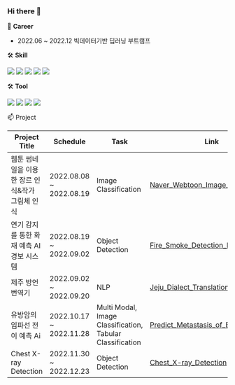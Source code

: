 ### Hi there 👋

🌱 **Career**
- 2022.06 ~ 2022.12 빅데이터기반 딥러닝 부트캠프


🛠 **Skill**

<img src="https://img.shields.io/badge/Python-3766AB?style=flat-square&logo=Python&logoColor=white"/> <img src="https://img.shields.io/badge/JAVA-007396?style=flat-square&logo=java&logoColor=white"> <img src="https://img.shields.io/badge/Pytorch-EE4C2C?style=flat-square&logo=pytorch&logoColor=white"> <img src="https://img.shields.io/badge/Tensorflow-FF6F00?style=flat-square&logo=tensorflow&logoColor=white"> <img src="https://img.shields.io/badge/MySQL-4479A1?style=flat-square&logo=mysql&logoColor=white"> 

🛠 **Tool**

<img src="https://img.shields.io/badge/AWS-232F3E?style=flat-square&logo=Amazon AWS&logoColor=white"> <img src="https://img.shields.io/badge/Linux-FCC624?style=flat-square&logo=Linux&logoColor=white"> <img src="https://img.shields.io/badge/Windows-0078D6?style=flat-square&logo=Windows&logoColor=white"> <img src="https://img.shields.io/badge/Google Colab-F9AB00?style=flat-square&logo=Google Colab&logoColor=white">

📫 Project

| Project Title | Schedule | Task | Link | 
|---------------|----------|------|------|
|웹툰 썸네일을 이용한 장르 인식&작가 그림체 인식|2022.08.08 ~ 2022.08.19|Image Classification|[Naver_Webtoon_Image_Classification](https://github.com/Jsonseok/Naver_Webtoon_Image_Classification)|  
|연기 감지를 통한 화재 예측 AI 경보 시스템|2022.08.19 ~ 2022.09.02|Object Detection|[Fire_Smoke_Detection_Project](https://github.com/Jsonseok/Fire-Smoke_Detection_Project)|
|제주 방언 번역기|2022.09.02 ~ 2022.09.20|NLP|[Jeju_Dialect_Translation](https://github.com/Jsonseok/Jeju_Dialect_Translation)|
|유방암의 임파선 전이 예측 Ai|2022.10.17 ~ 2022.11.28|Multi Modal, Image Classification, Tabular Classification|[Predict_Metastasis_of_Breast_Cancer](https://github.com/Jsonseok/Predict_Metastasis_of_Breast_Cancer)|
|Chest X-ray Detection|2022.11.30 ~ 2022.12.23|Object Detection|[Chest_X-ray_Detection](https://github.com/Jsonseok/Chest_X-ray_Detection)|

<!--
**Jsonseok/Jsonseok** is a ✨ _special_ ✨ repository because its `README.md` (this file) appears on your GitHub profile.

Here are some ideas to get you started:


📱
- 🔭 I’m currently working on ...
- 🌱 I’m currently learning ...
- 👯 I’m looking to collaborate on ...
- 🤔 I’m looking for help with ...
- 💬 Ask me about ...
- 📫 How to reach me: ...
- 😄 Pronouns: ...
- ⚡ Fun fact: ...
-->
